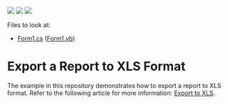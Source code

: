 <!-- default badges list -->
![](https://img.shields.io/endpoint?url=https://codecentral.devexpress.com/api/v1/VersionRange/128600842/20.2.3%2B)
[![](https://img.shields.io/badge/Open_in_DevExpress_Support_Center-FF7200?style=flat-square&logo=DevExpress&logoColor=white)](https://supportcenter.devexpress.com/ticket/details/E46)
[![](https://img.shields.io/badge/📖_How_to_use_DevExpress_Examples-e9f6fc?style=flat-square)](https://docs.devexpress.com/GeneralInformation/403183)
<!-- default badges end -->
Files to look at:

* [Form1.cs](https://github.com/DevExpress-Examples/Reporting_how-to-export-a-report-to-xls-format-e46/blob/2020.2/CS/Form1.cs) ([Form1.vb](https://github.com/DevExpress-Examples/Reporting_how-to-export-a-report-to-xls-format-e46/blob/2020.2/VB/Form1.vb))

# Export a Report to XLS Format

The example in this repository demonstrates how to export a report to XLS format. Refer to the following article for more information: [Export to XLS](https://docs.devexpress.com/XtraReports/2579).
